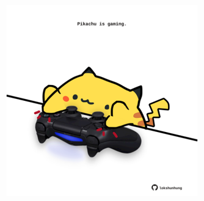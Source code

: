 <!-- built at 21/06/2022, 24:01:35 UTC -->
<p align="center">
  <img width="500" height="500" src="./ReadmeImage.svg">
</p>
